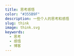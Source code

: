 ```yaml
---
title: 思考感悟
color: "#355B9F"
description: 一些个人的思考和感悟
slug: think
image: think.svg
keywords:
  - 思考
  - 感悟
  - 博客
---
```

